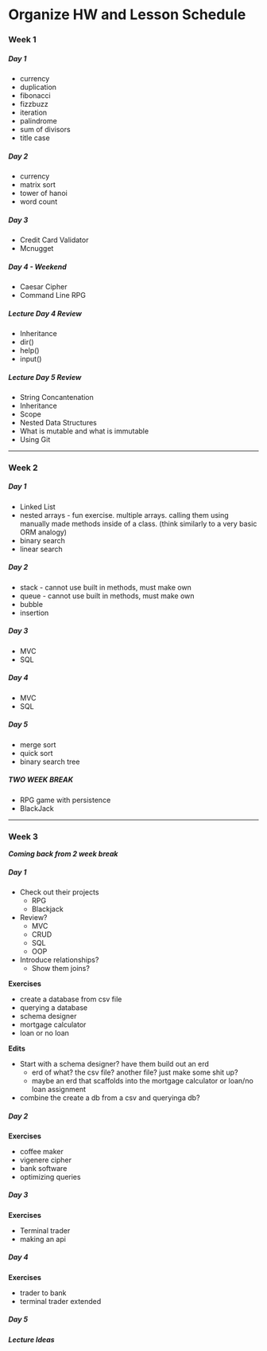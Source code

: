 # Organize HW and Lesson Schedule

### Week 1

##### Day 1
* currency
* duplication
* fibonacci
* fizzbuzz
* iteration
* palindrome
* sum of divisors
* title case

##### Day 2
* currency
* matrix sort
* tower of hanoi
* word count

##### Day 3
* Credit Card Validator
* Mcnugget

##### Day 4 - Weekend
* Caesar Cipher
* Command Line RPG

##### Lecture Day 4 Review
* Inheritance
* dir()
* help()
* input()

##### Lecture Day 5 Review

* String Concantenation
* Inheritance
* Scope
* Nested Data Structures
* What is mutable and what is immutable
* Using Git


---


### Week 2

##### Day 1
* Linked List
* nested arrays - fun exercise. multiple arrays. calling them using manually made methods inside of a class. (think similarly to a very basic ORM analogy)
* binary search
* linear search

##### Day 2
* stack - cannot use built in methods, must make own
* queue - cannot use built in methods, must make own
* bubble
* insertion

##### Day 3
* MVC
* SQL

##### Day 4
* MVC
* SQL 

##### Day 5
* merge sort
* quick sort
* binary search tree

##### TWO WEEK BREAK
* RPG game with persistence
* BlackJack


---
### Week 3

***Coming back from 2 week break***

##### Day 1
* Check out their projects
	* RPG
	* Blackjack
* Review? 
	* MVC
	* CRUD
	* SQL
	* OOP
* Introduce relationships?
	* Show them joins?


**Exercises**

* create a database from csv file
* querying a database
* schema designer
* mortgage calculator
* loan or no loan

**Edits**

* Start with a schema designer? have them build out an erd
	* erd of what? the csv file? another file? just make some shit up?
	* maybe an erd that scaffolds into the mortgage calculator or loan/no loan assignment 
* combine the create a db from a csv and queryinga db?

##### Day 2

**Exercises**

* coffee maker
* vigenere cipher
* bank software
* optimizing queries

##### Day 3

**Exercises**

* Terminal trader
* making an api

##### Day 4

**Exercises**

* trader to bank
* terminal trader extended

##### Day 5

##### Lecture Ideas









